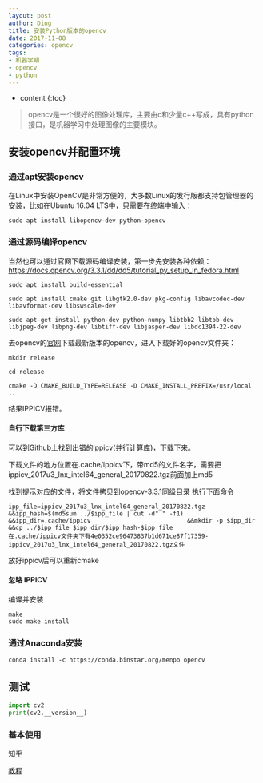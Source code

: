 ```yaml
---
layout: post
author: Ding
title: 安装Python版本的opencv
date: 2017-11-08
categories: opencv
tags:
- 机器学期
- opencv
- python
---
```


* content
{:toc}

> opencv是一个很好的图像处理库，主要由c和少量c++写成，具有python接口，是机器学习中处理图像的主要模块。









## 安装opencv并配置环境

### 通过apt安装opencv

在Linux中安装OpenCV是非常方便的，大多数Linux的发行版都支持包管理器的安装，比如在Ubuntu 16.04 LTS中，只需要在终端中输入：

```
sudo apt install libopencv-dev python-opencv
```

### 通过源码编译opencv
当然也可以通过官网下载源码编译安装，第一步先安装各种依赖：
https://docs.opencv.org/3.3.1/dd/dd5/tutorial_py_setup_in_fedora.html

```
sudo apt install build-essential

sudo apt install cmake git libgtk2.0-dev pkg-config libavcodec-dev libavformat-dev libswscale-dev

sudo apt-get install python-dev python-numpy libtbb2 libtbb-dev libjpeg-dev libpng-dev libtiff-dev libjasper-dev libdc1394-22-dev
```

去opencv的[官网](https://opencv.org/)下载最新版本的opencv，进入下载好的opencv文件夹：

```
mkdir release

cd release

cmake -D CMAKE_BUILD_TYPE=RELEASE -D CMAKE_INSTALL_PREFIX=/usr/local ..
```
结果IPPICV报错。

#### 自行下载第三方库

可以到[Github](https://github.com/opencv/opencv_3rdparty/branches/all)上找到出错的ippicv(并行计算库)，下载下来。

下载文件的地方位置在.cache/ippicv下，带md5的文件名字，需要把ippicv_2017u3_lnx_intel64_general_20170822.tgz前面加上md5

找到提示对应的文件，将文件拷贝到opencv-3.3.1同级目录
执行下面命令

```
ipp_file=ippicv_2017u3_lnx_intel64_general_20170822.tgz &&ipp_hash=$(md5sum ../$ipp_file | cut -d" " -f1) &&ipp_dir=.cache/ippicv                           &&mkdir -p $ipp_dir &&cp ../$ipp_file $ipp_dir/$ipp_hash-$ipp_file
在.cache/ippicv文件夹下有4e0352ce96473837b1d671ce87f17359-ippicv_2017u3_lnx_intel64_general_20170822.tgz文件
```

放好ippicv后可以重新cmake

#### 忽略 IPPICV


编译并安装

```
make
sudo make install
```



### 通过Anaconda安装

```
conda install -c https://conda.binstar.org/menpo opencv
```
## 测试

```python
import cv2
print(cv2.__version__)
```



### 基本使用

[知乎](https://zhuanlan.zhihu.com/p/24425116)

[教程](https://segmentfault.com/a/1190000003742422)
